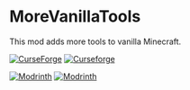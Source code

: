 # MoreVanillaTools
This mod adds more tools to vanilla Minecraft.

[![CurseForge](http://cf.way2muchnoise.eu/full_349504_downloads.svg)](https://www.curseforge.com/minecraft/mc-mods/morevanillatools)
[![Curseforge](http://cf.way2muchnoise.eu/versions/For%20MC_349504_all.svg)](https://www.curseforge.com/minecraft/mc-mods/morevanillatools)

[![Modrinth](https://modrinth-utils.vercel.app/api/badge/versions?id=HJphSXip&logo=true)](https://modrinth.com/mod/morevanillatools)
[![Modrinth](https://modrinth-utils.vercel.app/api/badge/downloads?id=HJphSXip&logo=true)](https://modrinth.com/mod/morevanillatools)